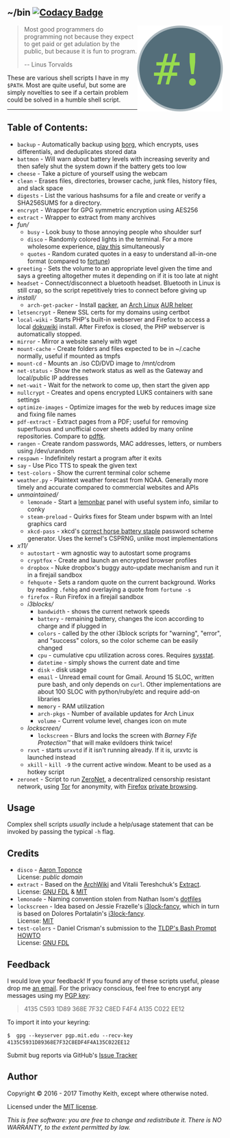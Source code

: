 ## ~/bin [![Codacy Badge](https://api.codacy.com/project/badge/Grade/a2be672889a848609315c6173ebd7766)](https://www.codacy.com/app/timothykeith/bin)

<img align="right" alt="Shebang" src="https://raw.githubusercontent.com/keithieopia/bin/master/.readme-assets/shebang.png">

> Most good programmers do programming not because they expect to get paid or
> get adulation by the public, but because it is fun to program.
>  
> -- Linus Torvalds

These are various shell scripts I have in my `$PATH`. Most are quite 
useful, but some are simply novelties to see if a certain problem could 
be solved in a humble shell script.

---

## Table of Contents:

* `backup` - Automatically backup using [borg](https://borgbackup.readthedocs.io/en/stable/),
   which encrypts, uses differentials, and deduplicates stored data
* `battmon` - Will warn about battery levels with increasing severity 
   and then safely shut the system down if the battery gets too low
* `cheese` - Take a picture of yourself using the webcam
* `clean` - Erases files, directories, browser cache, junk files, 
   history files, and slack space
* `digests` - List the various hashsums for a file and create or verify 
   a SHA256SUMS for a directory.
* `encrypt` - Wrapper for GPG symmetric encryption using AES256
* `extract` - Wrapper to extract from many archives
* *fun/*
    * `busy`  - Look busy to those annoying people who shoulder surf
	* `disco` - Randomly colored lights in the terminal. For a more 
	  wholesome experience, [play this](https://www.youtube.com/watch?v=A_sY2rjxq6M)
	  simultaneously
	* `quotes` - Random curated quotes in a easy to understand 
	  all-in-one format (compared to [fortune](https://en.wikipedia.org/wiki/Fortune_%28Unix%29))
* `greeting` - Sets the volume to an appropriate level given the time 
   and says a greeting altogether mutes it depending on if it is too 
   late at night    
* `headset` - Connect/disconnect a bluetooth headset. Bluetooth in Linux 
   is still crap, so the script repetitively tries to connect before 
   giving up
* *install/*
    * `arch-get-packer` - Install [packer](https://aur.archlinux.org/packages/packer/),
       an [Arch Linux](https://www.archlinux.org/) [AUR helper](https://wiki.archlinux.org/index.php/AUR_helpers)
* `letsencrypt` - Renew SSL certs for my domains using certbot
* `local-wiki` - Starts PHP's built-in webserver and Firefox to access 
   a local [dokuwiki](https://www.dokuwiki.org) install. After Firefox is 
   closed, the PHP webserver is automatically stopped.
* `mirror` - Mirror a website sanely with wget
* `mount-cache` - Create folders and files expected to be in ~/.cache normally,
   useful if mounted as tmpfs
* `mount-cd` - Mounts an .iso CD/DVD image to /mnt/cdrom
* `net-status` - Show the network status as well as the Gateway and local/public
   IP addresses
* `net-wait` - Wait for the network to come up, then start the given app
* `nullcrypt` - Creates and opens encrypted LUKS containers with sane settings
* `optimize-images` - Optimize images for the web by reduces image size and fixing
   file names
* `pdf-extract` - Extract pages from a PDF; useful for removing superfluous and
   unofficial cover sheets added by many online repositories. Compare to
   [pdftk](https://linux.die.net/man/1/pdftk).
* `rangen` - Create random passwords, MAC addresses, letters, or numbers 
   using /dev/urandom
* `respawn` - Indefinitely restart a program after it exits
* `say` - Use Pico TTS to speak the given text
* `test-colors` - Show the current terminal color scheme
* `weather.py` - Plaintext weather forecast from NOAA. Generally more timely and
   accurate compared to commercial websites and APIs
* *unmaintained/*
    * `lemonade` - Start a [lemonbar](https://github.com/LemonBoy/bar) panel
       with useful system info, similar to conky 
    * `steam-preload` - Quirks fixes for Steam under bspwm with an Intel 
       graphics card
    * `xkcd-pass` - xkcd's [correct horse battery staple](https://xkcd.com/936/) 
       password scheme generator. Uses the kernel's CSPRNG, unlike most 
       implementations
* *x11/*
    * `autostart` - wm agnostic way to autostart some programs
    * `cryptfox` - Create and launch an encrypted browser profiles
    * `dropbox` - Nuke dropbox's buggy auto-update mechanism and run it 
       in a firejail sandbox
	* `fehquote` - Sets a random quote on the current background. Works 
	   by reading `.fehbg` and overlaying a quote from `fortune -s`
    * `firefox` - Run Firefox in a firejail sandbox
    * *i3blocks/*
        * `bandwidth` - shows the current network speeds
		* `battery` - remaining battery, changes the icon according to 
		   charge and if plugged in
		* `colors` - called by the other i3block scripts for "warning", 
		   "error", and "success" colors, so the color scheme can be 
		   easily changed
		* `cpu` - cumulative cpu utilization across cores. Requires 
		   [sysstat](http://sebastien.godard.pagesperso-orange.fr/).
		* `datetime` - simply shows the current date and time
		* `disk` - disk usage
		* `email` - Unread email count for Gmail. Around 15 SLOC, 
		   written pure bash, and only depends on `curl`. Other 
		   implementations are about 100 SLOC with python/ruby/etc 
		   and require add-on libraries 
		* `memory` - RAM utilization
		* `arch-pkgs` - Number of available updates for Arch Linux 
		* `volume` - Current volume level, changes icon on mute
    * *lockscreen/*
        * `lockscreen` - Blurs and locks the screen with *Barney Fife
           Protection&trade;* that will make evildoers think twice!
    * `rxvt` - starts `urxvtd` if it isn't running already. If it is, 
       urxvtc is launched instead
    * `xkill` - `kill -9` the current active window. Meant to be used
       as a hotkey script
* `zeronet` - Script to run [ZeroNet](https://zeronet.io/), a 
   decentralized censorship resistant network, using [Tor](https://www.torproject.org/)
   for anonymity, with [Firefox](https://www.mozilla.org/en-US/firefox/new/) 
   [private browsing](https://support.mozilla.org/t5/Protect-your-privacy/Private-Browsing-Use-Firefox-without-saving-history/ta-p/4473).


## Usage
Complex shell scripts *usually* include a help/usage statement that can
be invoked by passing the typical `-h` flag.


## Credits

* `disco` - [Aaron Toponce](https://pthree.org/2016/01/21/using-your-monitors-as-a-cryptographically-secure-pseudorandom-number-generator/)  
  License: *public domain*
* `extract` - Based on the [ArchWiki](https://wiki.archlinux.org/index.php/Bash/Functions#Extract)
  and Vitalii Tereshchuk's [Extract](https://github.com/xvoland/Extract).  
  License: [GNU FDL](https://www.gnu.org/copyleft/fdl.html) & [MIT](https://opensource.org/licenses/MIT)
* `lemonade` - Naming convention stolen from Nathan Isom's [dotfiles](https://github.com/neeasade/dotfiles)
* `lockscreen` - Idea based on Jessie Frazelle's [i3lock-fancy](https://github.com/jessfraz/dotfiles/blob/master/bin/fancy-i3lock),
which in turn is based on Dolores Portalatin's [i3lock-fancy](https://github.com/meskarune/i3lock-fancy).  
License: [MIT](https://opensource.org/licenses/MIT)
* `test-colors` - Daniel Crisman's submission to the [TLDP's Bash Prompt HOWTO](http://tldp.org/HOWTO/Bash-Prompt-HOWTO/x329.html)  
  License: [GNU FDL](https://www.gnu.org/copyleft/fdl.html)


## Feedback
I would love your feedback! If you found any of these scripts useful, please
drop me [an email](mailto:timothykeith@gmail.com). For the privacy conscious,
feel free to encrypt any messages using my [PGP key](http://pgp.mit.edu/pks/lookup?op=vindex&fingerprint=on&search=0xF4F4A135C022EE12):

> 4135 C593 1D89 368E 7F32 C8ED F4F4 A135 C022 EE12

To import it into your keyring:
```console
$  gpg --keyserver pgp.mit.edu --recv-key 4135C5931D89368E7F32C8EDF4F4A135C022EE12
```

Submit bug reports via GitHub's [Issue Tracker](https://github.com/keithieopia/bin/issues)


## Author
Copyright &copy; 2016 - 2017 Timothy Keith, except where otherwise noted.

Licensed under the [MIT license](https://github.com/keithieopia/bin/blob/master/LICENSE).

*This is free software: you are free to change and redistribute it. There is NO
WARRANTY, to the extent permitted by law.*
